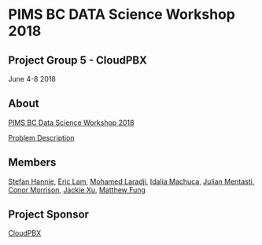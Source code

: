# PIMS BC DATA Science Workshop 2018
## Project Group 5 - CloudPBX
June 4-8 2018

## About

[PIMS BC Data Science Workshop 2018](https://github.com/bcdataca/workshop-content18)

[Problem Description](http://workshop.bcdata.ca/2018/project/project-5/)


## Members

[Stefan Hannie](https://github.com/stefanhannie), 
[Eric Lam](https://github.com/eclam), 
[Mohamed Laradji](https://github.com/mlaradji), 
[Idalia Machuca](https://github.com/imachuca24), 
[Julian Mentasti](https://github.com/Julian-Mentasti), 
[Conor Morrison](https://github.com/clm222), 
[Jackie Xu](https://github.com/jackiexu007),
[Matthew Fung](https://github.com/mattfung)



## Project Sponsor

[CloudPBX](http://www.cloudpbx.ca/)
